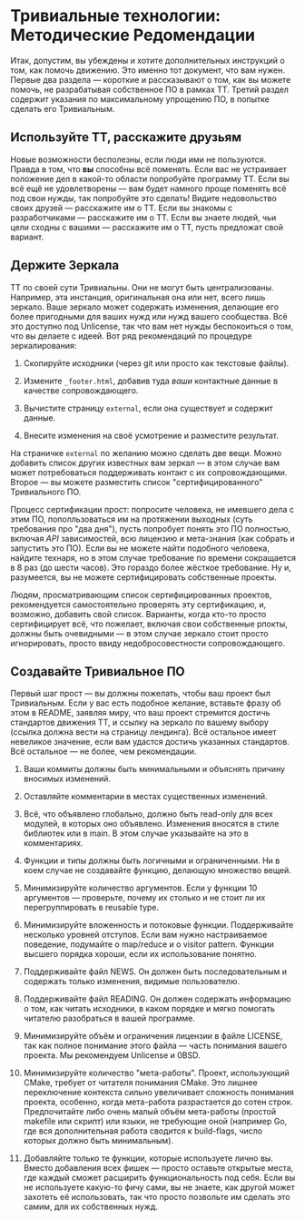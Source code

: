# Тривиальные технологии: Методические Редомендации

Итак, допустим, вы убеждены и хотите дополнительных инструкций о том, как помочь движению. Это именно тот документ, что вам нужен. Первые два раздела — короткие и рассказывают о том, как вы можете помочь, не разрабатывая собственное ПО в рамках ТТ. Третий раздел содержит указания по максимальному упрощению ПО, в попытке сделать его Тривиальным.

## Используйте ТТ, расскажите друзьям

Новые возможности бесполезны, если люди ими не пользуются. Правда в том, что **вы** способны всё поменять. Если вас не устраивает положение дел в какой-то области попробуйте программу ТТ. Если вы всё ещё не удовлетворены — вам будет намного проще поменять всё под свои нужды, так попробуйте это сделать! Видите недовольство своих друзей — расскажите им о ТТ. Если вы знакомы с разработчиками — расскажите им о ТТ. Если вы знаете людей, чьи цели сходны с вашими — расскажите им о ТТ, пусть предложат свой вариант.

## Держите Зеркала

ТТ по своей сути Тривиальны. Они не могут быть централизованы. Например, эта инстанция, оригинальная она или нет, всего лишь зеркало. Ваше зеркало может содержать изменения, делающие его более пригодными для ваших нужд или нужд вашего сообщества. Всё это доступно под Unlicense, так что вам нет нужды беспокоиться о том, что вы делаете с идеей. Вот ряд рекомендаций по процедуре зеркалирования:

1. Скопируйте исходники (через git или просто как текстовые файлы).

2. Измените `_footer.html`, добавив туда *ваши* контактные данные в качестве сопровождающего.

3. Вычистите страницу `external`, если она существует и содержит данные.

4. Внесите изменения на своё усмотрение и разместите результат.

На страничке `external` по желанию можно сделать две вещи. Можно добавить список других известных вам зеркал — в этом случае вам может потребоваться поддерживать контакт с их сопровождающими. Второе — вы можете разместить список "сертифицированного" Тривиального ПО.

Процесс сертификации прост: попросите человека, не имевшего дела с этим ПО, пополльзоваться им на протяжении выходных (суть требования про "два дня"), пусть попробует понять это ПО полностью, включая *API* зависимостей, всю лицензию и мета-знания (как собрать и запустить это ПО). Если вы не можете найти подобного человека, найдите технаря, но в этом случае требование по времени сокращается в 8 раз (до шести часов). Это гораздо более жёсткое требование. Ну и, разумеется, вы не можете сертифицировать собственные проекты.

Людям, просматривающим список сертифицированных проектов, рекомендуется самостоятельно проверять эту сертификацию, и, возможно, добавить свой список. Варианты, когда кто-то просто сертифицирует всё, что пожелает, включая свои собственные рпокты, должны быть очевидными — в этом случае зеркало стоит просто игнорировать, просто ввиду недобросовестности сопровождающего.

## Создавайте Тривиальное ПО

Первый шаг прост — вы должны пожелать, чтобы ваш проект был Тривиальным. Если у вас есть подобное желание, вставьте фразу об этом в README, заявляя миру, что ваш проект стремится достичь стандартов движения ТТ, и ссылку на зеркало по вашему выбору (ссылка должна вести на страницу лендинга). Всё остальное имеет невеликое значение, если вам удастся достичь указанных стандартов. Всё остальное — не более, чем рекомендации.

1. Ваши коммиты должны быть минимальными и объяснять причину вносимых изменений.

2. Оставляйте комментарии в местах существенных изменений.

3. Всё, что объявлено глобально, должно быть read-only для всех модулей, в которых оно объявлено. Изменения вносятся в стиле библиотек или в main. В этом случае указывайте на это в комментариях.

4. Функции и типы должны быть логичными и ограниченными. Ни в коем случае не создавайте функцию, делающую множество вещей.

5. Минимизируйте количество аргументов. Если у функции 10 аргументов — проверьте, почему их столько и не стоит ли их перегруппировать в reusable type.

6. Минимизируйте вложенность и потоковые функции. Поддерживайте несколько уровней отступов. Если вам нужно настраиваемое поведение, подумайте о map/reduce и о visitor pattern. Функции высшего порядка хороши, если их использование понятно.

7. Поддерживайте файл NEWS. Он должен быть последовательным и содержать только изменения, видимые пользователю.

8. Поддерживайте файл READING. Он должен содержать информацию о том, как читать исходники, в каком порядке и мягко помогать читателю разобраться в вашей программе.

9. Минимизируйте объём и ограничения лицензии в файле LICENSE, так как полное понимание этого файла — часть понимания вашего проекта. Мы рекомендуем Unlicense и 0BSD.

10. Минимизируйте количество "мета-работы". Проект, использующий CMake, требует от читателя понимания CMake. Это лишнее переключение контекста сильно увеличивает сложность понимания проекта, особенно, когда мета-работа разрастается до сотен строк. Предпочитайте либо очень малый объём мета-работы (простой makefile или скрипт) или языки, не требующие оной (например Go, где вся дополнительная работа сводится к build-flags, число которых должно быть минимальным).

11. Добавляйте только те функции, которые используете лично вы. Вместо добавления всех фишек — просто оставьте открытые места, где каждый сможет расширить функциональность под себя. Если вы не используете какую-то фичу сами, вы не знаете, как другой может захотеть её использовать, так что просто позвольте им сделать это самим, для их собственных нужд.
